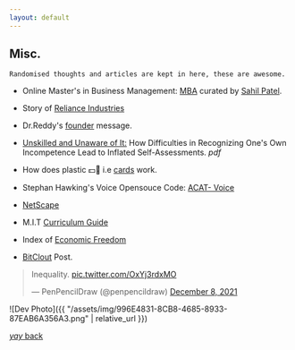 ```yaml
---
layout: default
---
```


## Misc.
```
Randomised thoughts and articles are kept in here, these are awesome.
```
<!-- How to Add photo in this:
![Teach Yourself Computer Science]({{"/assets/img/76A00926-13B4-43CF-BDB4-7CC14BFF811A.jpeg" | relative_url}})-->

* Online Master's in Business Management: [MBA](https://www.learnwithpinglr.com/free-mba-list) curated by [Sahil Patel](https://twitter.com/sahilypatel?lang=en).

* Story of [Reliance Industries](https://www.ril.com/TheRelianceStory.aspx)

* Dr.Reddy's [founder](https://www.drreddys.com/our-story/our-heritage/our-founder/) message.

* [Unskilled and Unaware of It:](https://citeseerx.ist.psu.edu/viewdoc/download?doi=10.1.1.64.2655&rep=rep1&type=pdf) How Difficulties in Recognizing One's Own
Incompetence Lead to Inflated Self-Assessments. *pdf*

* How does plastic 💵💸 i.e [cards](https://razorpay.com/blog/how-online-card-payments-work/) work.

* Stephan Hawking's Voice Opensouce Code: [ACAT- Voice](https://github.com/intel/acat/releases)

* [NetScape](https://web.archive.org/web/19981202191343/http://home.netscape.com/index.html) 

* M.I.T [Curriculum Guide](https://ocw.mit.edu/courses/mit-curriculum-guide/#map)

* Index of [Economic Freedom](https://en.wikipedia.org/wiki/Index_of_Economic_Freedom#Methodology)

* [BitClout](https://bitclout.com/posts/51d94a4c6580d8eaafee3befb3eb882d8a59822e3c892262ab497e07daaf6318?feedTab=Global&tab=posts) Post.
<!--* Google Search Engine Iteration:1-[BackRub](https://web.archive.org/web/20070824233416/http://backrub.c63.be/1997/index.htm)-->

<blockquote class="twitter-tweet" data-dnt="true" data-theme="dark"><p lang="en" dir="ltr">Inequality. <a href="https://t.co/OxYj3rdxMO">pic.twitter.com/OxYj3rdxMO</a></p>&mdash; PenPencilDraw (@penpencildraw) <a href="https://twitter.com/penpencildraw/status/1468536212524654596?ref_src=twsrc%5Etfw">December 8, 2021</a></blockquote> <script async src="https://platform.twitter.com/widgets.js" charset="utf-8"></script>

![Dev Photo]({{ "/assets/img/996E4831-8CB8-4685-8933-87EAB6A356A3.png" | relative_url }})

[_yay_ back](./)
